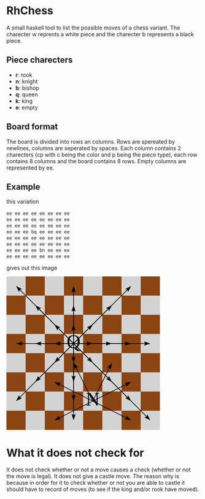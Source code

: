 # RhChess
A small haskell tool to list the possible moves of a chess variant.
The charecter w reprents a white piece and the charecter b represents a black piece.
## Piece charecters
- **r**: rook
- **n**: knight
- **b**: bishop
- **q**: queen
- **k**: king
- **e**: empty
## Board format
The board is divided into rows an columns. Rows are spereated by newlines, columns are seperated by spaces.
Each column contains 2 charecters (cp with c being the color and p being the piece type),
each row contains 8 columns and the board contains 8 rows. Empty columns are represented by ee.
## Example
this variation
```
ee ee ee ee ee ee ee ee
ee ee ee ee ee ee ee ee
ee ee ee ee ee ee ee ee
ee ee ee bq ee ee ee ee
ee ee ee ee ee ee ee ee
ee ee ee ee ee ee ee ee
ee ee ee ee bn ee ee ee
ee ee ee ee ee ee ee ee
```
gives out this image

![Alt text](https://raw.githubusercontent.com/RHL120/RhChess/master/test.svg "example")

# What it does not check for
It does not check whether or not a move causes a check (whether or not the move is legal).
It does not give a castle move. The reason why is because in order for it to check whether
or not you are able to castle it should have to record of moves (to see if the king and/or rook
have moved).
